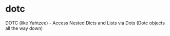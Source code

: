 # dotc
DOTC (like Yahtzee) - Access Nested Dicts and Lists via Dots (Dotc objects all the way down) 
